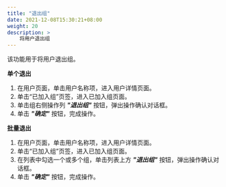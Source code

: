 ```yaml
---
title: "退出组"
date: 2021-12-08T15:30:21+08:00
weight: 20
description: >
    将用户退出组
---
```


该功能用于将用户退出组。

**单个退出**

1. 在用户页面，单击用户名称项，进入用户详情页面。
2. 单击“已加入组”页签，进入已加入组页面。
3. 单击组右侧操作列 **_"退出组"_** 按钮，弹出操作确认对话框。
4. 单击 **_"确定"_** 按钮，完成操作。

**批量退出**

1. 在用户页面，单击用户名称项，进入用户详情页面。
2. 单击“已加入组”页签，进入已加入组页面。
3. 在列表中勾选一个或多个组，单击列表上方 **_"退出组"_** 按钮，弹出操作确认对话框。
4. 单击 **_"确定"_** 按钮，完成操作。